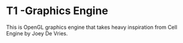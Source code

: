 T1 -Graphics Engine
======
This is OpenGL graphics engine that takes heavy inspiration from Cell Engine by Joey De Vries.
